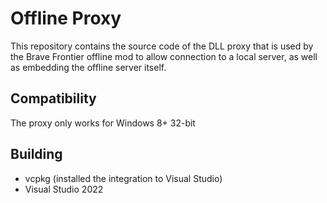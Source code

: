 # Offline Proxy
This repository contains the source code of the DLL proxy that is used by the Brave Frontier offline mod to allow
connection to a local server, as well as embedding the offline server itself.

## Compatibility
The proxy only works for Windows 8+ 32-bit

## Building
- vcpkg (installed the integration to Visual Studio)
- Visual Studio 2022
